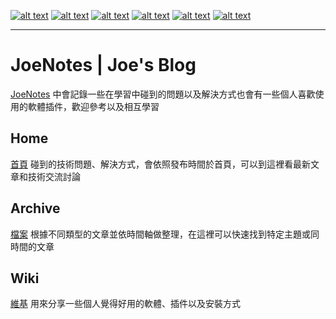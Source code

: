 <!-- Please don't remove this: Grab your social icons from https://github.com/joechang0113/socialpage -->

<!-- display the social media buttons in your README -->

[![alt text][1.1]][1] <!--(instagram) -->
[![alt text][2.1]][2] <!--(facebook) -->
[![alt text][3.1]][3] <!--(twitter) -->
[![alt text][4.1]][4] <!--(weibo) -->
[![alt text][5.1]][5] <!--(github) -->
[![alt text][6.1]][6] <!--(medium) -->

<!-- links to social media icons -->
<!-- no need to change these -->

<!-- icons with padding -->

[1.1]: https://i.imgur.com/GmxhYO0.png (instagram icon with padding)
[2.1]: https://i.imgur.com/oFsAcMx.png (facebook icon with padding)
[3.1]: https://i.imgur.com/YCdR3o9.png (twitter icon with padding)
[4.1]: https://i.imgur.com/AYLF0go.png (weibo icon with padding)
[5.1]: https://i.imgur.com/5BWvIrF.png (github icon with padding)
[6.1]: https://i.imgur.com/UA7Oh6z.png (medium icon with padding)

<!-- links to your social media accounts -->
<!-- update these accordingly -->

[1]: https://www.instagram.com/joechang0113
[2]: http://www.facebook.com/joechang0113
[3]: https://twitter.com/joechang0113
[4]: http://weibo.com/7331813538/profile
[5]: https://github.com/joechang0113
[6]: https://medium.com/@joechang0113

<!-- Please don't remove this: Grab your social icons from https://github.com/joechang0113/socialpage -->

---

# JoeNotes | Joe's Blog

[JoeNotes](https://joechang0113.github.io/) 中會記錄一些在學習中碰到的問題以及解決方式也會有一些個人喜歡使用的軟體插件，歡迎參考以及相互學習

## Home

[首頁](https://joechang0113.github.io/) 碰到的技術問題、解決方式，會依照發布時間於首頁，可以到這裡看最新文章和技術交流討論

## Archive

[檔案](https://joechang0113.github.io/archive/) 根據不同類型的文章並依時間軸做整理，在這裡可以快速找到特定主題或同時間的文章

## Wiki

[維基](https://joechang0113.github.io/wiki/) 用來分享一些個人覺得好用的軟體、插件以及安裝方式
